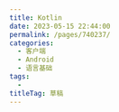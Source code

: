 ```yaml
---
title: Kotlin
date: 2023-05-15 22:44:00
permalink: /pages/740237/
categories: 
  - 客户端
  - Android
  - 语言基础
tags: 
  - 
titleTag: 草稿
---
```

